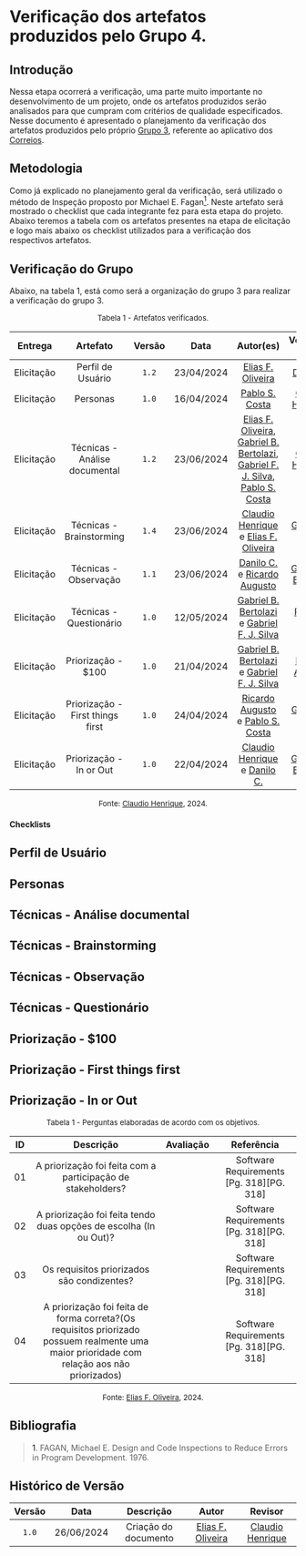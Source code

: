 # Verificação dos artefatos produzidos pelo Grupo 4.

## Introdução

Nessa etapa ocorrerá a verificação, uma parte muito importante no desenvolvimento de um projeto, onde os artefatos produzidos serão analisados para que cumpram com critérios de qualidade especificados. Nesse documento é apresentado o planejamento da verificação dos artefatos produzidos pelo próprio [Grupo 3](https://requisitos-de-software.github.io/2024.1-Correios/), referente ao aplicativo dos [Correios](https://www.correios.com.br).


## Metodologia

Como já explicado no planejamento geral da verificação, será utilizado o método de Inspeção proposto por Michael E. Fagan<a href="#ref1"><sup>1</sup></a>. Neste artefato será mostrado o checklist que cada integrante fez para esta etapa do projeto. Abaixo teremos a tabela com os artefatos presentes na etapa de elicitação e logo mais abaixo os checklist utilizados para a verificação dos respectivos artefatos.

## Verificação do Grupo

Abaixo, na tabela 1, está como será a organização do grupo 3 para realizar a verificação do grupo 3.

<font size="2"><p style="text-align: center">Tabela 1 - Artefatos verificados.</p></font>

|Entrega|Artefato|Versão|Data|Autor(es)|Verificado por|
|:---:|:--:|:----:|:----:|:----:|:----:|
|Elicitação| Perfil de Usuário	 | `1.2`|23/04/2024|[Elias F. Oliveira][EliasGH] |  [Danilo C.][DaniloGH]|
|Elicitação| Personas | `1.0`|16/04/2024|  [Pablo S. Costa][PabloGH] | [Claudio Henrique][ClaudioGH] |
|Elicitação| Técnicas - Análise documental | `1.2`|23/06/2024| [Elias F. Oliveira][EliasGH], [Gabriel B. Bertolazi][GabrielBGH], [Gabriel F. J. Silva][GabrielFGH], [Pablo S. Costa][PabloGH] |[Claudio Henrique][ClaudioGH] | 
|Elicitação| Técnicas - Brainstorming		 | `1.4`|23/06/2024| [Claudio Henrique][ClaudioGH] e  [Elias F. Oliveira][EliasGH] | [Gabriel F. J. Silva][GabrielFGH]|
|Elicitação| Técnicas - Observação | `1.1`|23/06/2024| [Danilo C.][DaniloGH] e [Ricardo Augusto][RicardoGH] | [Gabriel B. Bertolazi][GabrielBGH]|
|Elicitação| Técnicas - Questionário | `1.0`|12/05/2024|  [Gabriel B. Bertolazi][GabrielBGH] e [Gabriel F. J. Silva][GabrielFGH] | [Pablo S. Costa][PabloGH] |
|Elicitação| Priorização - $100	 | `1.0`|21/04/2024|  [Gabriel B. Bertolazi][GabrielBGH] e [Gabriel F. J. Silva][GabrielFGH] |[Ricardo Augusto][RicardoGH] |
|Elicitação| Priorização - First things first | `1.0`|24/04/2024|  [Ricardo Augusto][RicardoGH] e [Pablo S. Costa][PabloGH]  |  [Gabriel F. J. Silva][GabrielFGH]  |
|Elicitação| Priorização - In or Out | `1.0`|22/04/2024|  [Claudio Henrique][ClaudioGH]  e [Danilo C.][DaniloGH] | [Gabriel B. Bertolazi][GabrielBGH] |

<font size="2"><p style="text-align: center">Fonte: [Claudio Henrique][ClaudioGH], 2024.</p></font>

#### Checklists

## Perfil de Usuário
## Personas
## Técnicas - Análise documental
##  Técnicas - Brainstorming
## Técnicas - Observação
## Técnicas - Questionário
## Priorização - $100
## Priorização - First things first
## Priorização - In or Out

<font size="2"><p style="text-align: center">Tabela 1 - Perguntas elaboradas de acordo com os objetivos.</p></font>


|ID| Descrição | Avaliação | Referência|
|:--:|:--:|:--:|:--:|
|01| A priorização foi feita com a participação de stakeholders?||Software Requirements  [Pg. 318][PG. 318]|
|02| A priorização foi feita tendo duas opções de escolha (In ou Out)?||Software Requirements  [Pg. 318][PG. 318]|
|03| Os requisitos priorizados são condizentes?||Software Requirements  [Pg. 318][PG. 318]|
|04| A priorização foi feita de forma correta?(Os requisitos priorizado possuem realmente uma maior prioridade com relação aos não priorizados)||Software Requirements  [Pg. 318][PG. 318]|

<font size="2"><p style="text-align: center">Fonte: [Elias F. Oliveira](https://github.com/EliasOliver21), 2024.</p></font>

## Bibliografia

> <a id="ref1">1</a>. FAGAN, Michael E. Design and Code Inspections to Reduce Errors in Program Development. 1976.


## Histórico de Versão

| Versão | Data | Descrição | Autor | Revisor
|:-:|:-:|:-:|:-:|:-:|
|`1.0`| 26/06/2024 | Criação do documento| [Elias F. Oliveira][EliasGH] | [Claudio Henrique][ClaudioGH] |

[ClaudioGH]: https://github.com/claudiohsc
[DaniloGH]: https://github.com/Danilo-Carvalho-Antunes
[EliasGH]: https://github.com/EliasOliver21
[GabrielBGH]: https://github.com/Bertolazi
[GabrielFGH]: https://github.com/MMcLovin
[PabloGH]: https://github.com/pabloheika
[RicardoGH]: https://www.github.com/avmricardo
